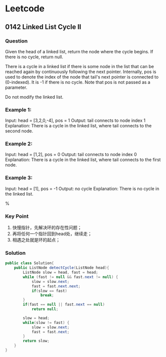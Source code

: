 # Leetcode
## 0142 Linked List Cycle II
### Question
Given the head of a linked list, return the node where the cycle begins. If there is no cycle, return null.

There is a cycle in a linked list if there is some node in the list that can be reached again by continuously following the next pointer. Internally, pos is used to denote the index of the node that tail's next pointer is connected to (0-indexed). It is -1 if there is no cycle. Note that pos is not passed as a parameter.

Do not modify the linked list.

### Example 1:

Input: head = [3,2,0,-4], pos = 1
Output: tail connects to node index 1
Explanation: There is a cycle in the linked list, where tail connects to the second node.

### Example 2:

Input: head = [1,2], pos = 0
Output: tail connects to node index 0
Explanation: There is a cycle in the linked list, where tail connects to the first node.

### Example 3:

Input: head = [1], pos = -1
Output: no cycle
Explanation: There is no cycle in the linked list.

%

### Key Point
1. 快慢指针，先解决环的存在性问题；
2. 再将任何一个指针回到head处，继续走；
3. 相遇之处就是环的起点；

### Solution
```java
public class Solution{
    public ListNode detectCycle(ListNode head){
        ListNode slow = head, fast = head;
        while (fast != null && fast.next != null) {
            slow = slow.next;
            fast = fast.next.next;
            if(slow == fast)
                break;
        }
        if(fast == null || fast.next == null)
            return null;

        slow = head;
        while(slow != fast) {
            slow = slow.next;
            fast = fast.next;
        }
        return slow;
    }
}

```
